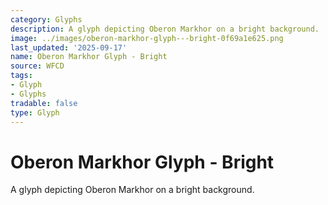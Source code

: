 ```yaml
---
category: Glyphs
description: A glyph depicting Oberon Markhor on a bright background.
image: ../images/oberon-markhor-glyph---bright-0f69a1e625.png
last_updated: '2025-09-17'
name: Oberon Markhor Glyph - Bright
source: WFCD
tags:
- Glyph
- Glyphs
tradable: false
type: Glyph
---
```


# Oberon Markhor Glyph - Bright

A glyph depicting Oberon Markhor on a bright background.


